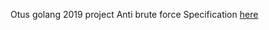 Otus golang 2019 project
Anti brute force
Specification [here](https://github.com/OtusTeam/Go/blob/master/project-antibruteforce.md) 
